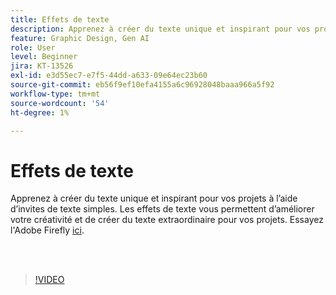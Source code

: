 ```yaml
---
title: Effets de texte
description: Apprenez à créer du texte unique et inspirant pour vos projets à l’aide d’invites de texte simples
feature: Graphic Design, Gen AI
role: User
level: Beginner
jira: KT-13526
exl-id: e3d55ec7-e7f5-44dd-a633-09e64ec23b60
source-git-commit: eb56f9ef10efa4155a6c96928048baaa966a5f92
workflow-type: tm+mt
source-wordcount: '54'
ht-degree: 1%

---
```


# Effets de texte

Apprenez à créer du texte unique et inspirant pour vos projets à l’aide d’invites de texte simples. Les effets de texte vous permettent d’améliorer votre créativité et de créer du texte extraordinaire pour vos projets. Essayez l&#39;Adobe Firefly [ici](https://firefly.adobe.com/).

<br> 

>[!VIDEO](https://video.tv.adobe.com/v/3420829?quality=12&learn=on&hidetitle=true)
